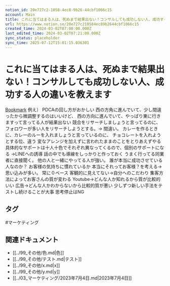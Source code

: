 ```yaml
---
notion_id: 20e727c2-1058-4ec8-9b26-44cbf1066c15
account: Main
title: これに当てはまる人は、死ぬまで結果出ない！コンサルしても成功しない人、成功する人の違いを教えます
url: https://www.notion.so/20e727c210584ec89b2644cbf1066c15
created_time: 2024-03-02T07:00:00.000Z
last_edited_time: 2024-03-02T07:21:00.000Z
sync_status: placeholder
sync_time: 2025-07-12T15:01:15.036301
---
```

# これに当てはまる人は、死ぬまで結果出ない！コンサルしても成功しない人、成功する人の違いを教えます

[Bookmark](https://youtu.be/zuR4wBDgetc?si=zNkN8NjlY76Z8xwJ)
例え）
PDCAの回し方がおかしい
西の方角に進んでいて、少し間違ったから微調整するのはいいけど、
西の方向に進んでいて、やっぱり東に行きますって言ってる人が結果出ない
競合をリサーチしましょうと言ってるのに、フォロワーが多い人をリサーチしようとする。→ 間違い。
カレーを作るときに、カレーのルーを入れましょうと言っているのに、
チョコレートを入れようとする位、違う
変なアレンジを加えずに言われたままのことをとりあえずやる
具体的なサポートは十人十色でそれぞれ異なってくるので、個別のサポートになる
→LINEへの誘導
話の中でも導線をしっかりと作っておく
うまく行ってる同業者に直接聞く。
他の人と一緒にやってる人が強い。
誰が本当に成功させている人なのか？
お客様の気持ちに慣れているか
本当にそれってお客様？を考える→思い込みが多い。
常に０ベース
客観的に見えてない→自分へのこだわり
集客方法によってお客さんの質が変わる
Youtube→どんな人か知れるから質が比較的いい
広告→どんな人かわからないから比較的質が悪い
少しずつ新しい手法をテストし続けることが大事
思考停止はNG

## タグ

#マーケティング 

## 関連ドキュメント

- [[../99_その他/色.md|色]]
- [[../99_その他/テスト.md|テスト]]
- [[../99_その他/x.md|x]]
- [[../99_その他/y.md|y]]
- [[../03_マーケティング/2023年7月4日.md|2023年7月4日]]
